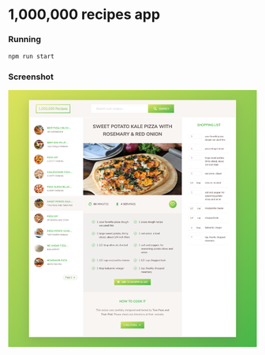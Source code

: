 # 1,000,000 recipes app

### Running

```sh
npm run start
```

### Screenshot

![](./thumbnail.png)
